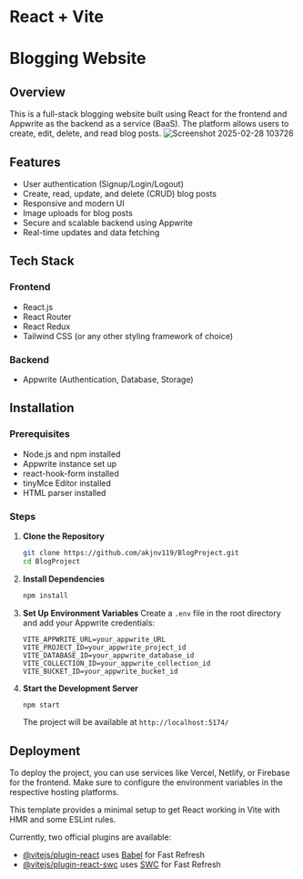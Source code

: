 # React + Vite

# Blogging Website

## Overview
This is a full-stack blogging website built using React for the frontend and Appwrite as the backend as a service (BaaS). The platform allows users to create, edit, delete, and read blog posts.
![Screenshot 2025-02-28 103726](https://github.com/user-attachments/assets/124e01a0-3580-423c-ab00-deb90a627d6f)



## Features
- User authentication (Signup/Login/Logout)
- Create, read, update, and delete (CRUD) blog posts
- Responsive and modern UI
- Image uploads for blog posts
- Secure and scalable backend using Appwrite
- Real-time updates and data fetching

## Tech Stack
### Frontend
- React.js
- React Router
- React Redux
- Tailwind CSS (or any other styling framework of choice)

### Backend
- Appwrite (Authentication, Database, Storage)

## Installation

### Prerequisites
- Node.js and npm installed
- Appwrite instance set up
- react-hook-form installed
- tinyMce Editor installed
- HTML parser installed

### Steps
1. **Clone the Repository**
   ```bash
   git clone https://github.com/akjnv119/BlogProject.git
   cd BlogProject
   ```

2. **Install Dependencies**
   ```bash
   npm install
   ```

3. **Set Up Environment Variables**
   Create a `.env` file in the root directory and add your Appwrite credentials:
   ```env
   VITE_APPWRITE_URL=your_appwrite_URL
   VITE_PROJECT_ID=your_appwrite_project_id
   VITE_DATABASE_ID=your_appwrite_database_id
   VITE_COLLECTION_ID=your_appwrite_collection_id
   VITE_BUCKET_ID=your_appwrite_bucket_id
   ```

4. **Start the Development Server**
   ```bash
   npm start
   ```
   The project will be available at `http://localhost:5174/`

## Deployment
To deploy the project, you can use services like Vercel, Netlify, or Firebase for the frontend. Make sure to configure the environment variables in the respective hosting platforms.


This template provides a minimal setup to get React working in Vite with HMR and some ESLint rules.

Currently, two official plugins are available:

- [@vitejs/plugin-react](https://github.com/vitejs/vite-plugin-react/blob/main/packages/plugin-react/README.md) uses [Babel](https://babeljs.io/) for Fast Refresh
- [@vitejs/plugin-react-swc](https://github.com/vitejs/vite-plugin-react-swc) uses [SWC](https://swc.rs/) for Fast Refresh
